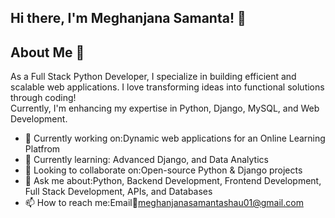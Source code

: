 ## Hi there, I'm Meghanjana Samanta! 👋
## About Me 🚀
As a Full Stack Python Developer, I specialize in building efficient and scalable web applications. I love transforming ideas into functional solutions through coding!  
Currently, I'm enhancing my expertise in Python, Django, MySQL, and Web Development.

- 🔭 Currently working on:Dynamic web applications for an Online Learning Platfrom
- 🌱 Currently learning: Advanced Django, and Data Analytics
- 👯 Looking to collaborate on:Open-source Python & Django projects
- 💬 Ask me about:Python, Backend Development, Frontend Development, Full Stack Development, APIs, and Databases
- 📫 How to reach me:Email📧meghanjanasamantashau01@gmail.com
